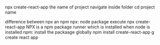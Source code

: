 npx create-react-app the name of project
navigate inside folder cd project name

difference between npx an npm
npx: node package execute
npx create-react-app <app-Name>
NPX is a npm package runner which is installed when node is installed
npm:
install the packaage globally
npm install create-react-app g
create react app <project-name>